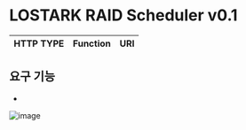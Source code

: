 # LOSTARK RAID Scheduler v0.1

| HTTP TYPE | Function | URI |
| --- | --- | --- |

## 요구 기능
* 

![image](https://member-images.githubusercontent.com/37787079/178679064-f6c0c0b3-dcb3-4436-ac47-fc3980716aa6.png)
